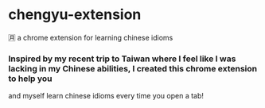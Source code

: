 # chengyu-extension
🈷️ a chrome extension for learning chinese idioms 

### Inspired by my recent trip to Taiwan where I feel like I was lacking in my Chinese abilities, I created this chrome extension to help you 
and myself learn chinese idioms every time you open a tab! 
